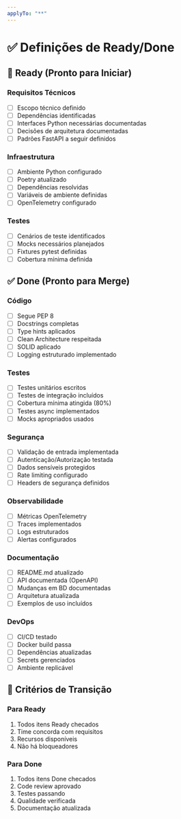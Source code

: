 ```yaml
---
applyTo: "**"
---
```

# ✅ Definições de Ready/Done

## 🎯 Ready (Pronto para Iniciar)

### Requisitos Técnicos
- [ ] Escopo técnico definido
- [ ] Dependências identificadas
- [ ] Interfaces Python necessárias documentadas
- [ ] Decisões de arquitetura documentadas
- [ ] Padrões FastAPI a seguir definidos

### Infraestrutura
- [ ] Ambiente Python configurado
- [ ] Poetry atualizado
- [ ] Dependências resolvidas
- [ ] Variáveis de ambiente definidas
- [ ] OpenTelemetry configurado

### Testes
- [ ] Cenários de teste identificados
- [ ] Mocks necessários planejados
- [ ] Fixtures pytest definidas
- [ ] Cobertura mínima definida

## ✅ Done (Pronto para Merge)

### Código
- [ ] Segue PEP 8
- [ ] Docstrings completas
- [ ] Type hints aplicados
- [ ] Clean Architecture respeitada
- [ ] SOLID aplicado
- [ ] Logging estruturado implementado

### Testes
- [ ] Testes unitários escritos
- [ ] Testes de integração incluídos
- [ ] Cobertura mínima atingida (80%)
- [ ] Testes async implementados
- [ ] Mocks apropriados usados

### Segurança
- [ ] Validação de entrada implementada
- [ ] Autenticação/Autorização testada
- [ ] Dados sensíveis protegidos
- [ ] Rate limiting configurado
- [ ] Headers de segurança definidos

### Observabilidade
- [ ] Métricas OpenTelemetry
- [ ] Traces implementados
- [ ] Logs estruturados
- [ ] Alertas configurados

### Documentação
- [ ] README.md atualizado
- [ ] API documentada (OpenAPI)
- [ ] Mudanças em BD documentadas
- [ ] Arquitetura atualizada
- [ ] Exemplos de uso incluídos

### DevOps
- [ ] CI/CD testado
- [ ] Docker build passa
- [ ] Dependências atualizadas
- [ ] Secrets gerenciados
- [ ] Ambiente replicável

## 🔄 Critérios de Transição

### Para Ready
1. Todos itens Ready checados
2. Time concorda com requisitos
3. Recursos disponíveis
4. Não há bloqueadores

### Para Done
1. Todos itens Done checados
2. Code review aprovado
3. Testes passando
4. Qualidade verificada
5. Documentação atualizada
